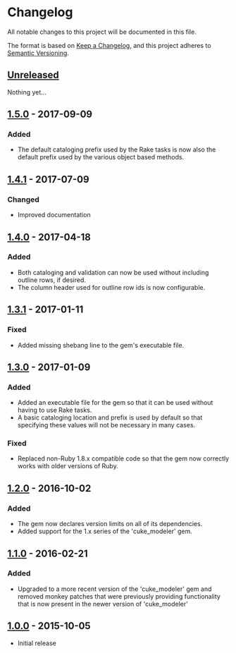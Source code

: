 # Changelog
All notable changes to this project will be documented in this file.

The format is based on [Keep a Changelog](https://keepachangelog.com/en/1.0.0/),
and this project adheres to [Semantic Versioning](https://semver.org/spec/v2.0.0.html).

## [Unreleased]

Nothing yet...

## [1.5.0] - 2017-09-09

### Added
  - The default cataloging prefix used by the Rake tasks is now also the default prefix used by the various object based methods.

## [1.4.1] - 2017-07-09

### Changed
- Improved documentation

## [1.4.0] -  2017-04-18

### Added
  - Both cataloging and validation can now be used without including outline rows, if desired.
  - The column header used for outline row ids is now configurable.

## [1.3.1] - 2017-01-11

### Fixed
  - Added missing shebang line to the gem's executable file.

## [1.3.0] - 2017-01-09

### Added
  - Added an executable file for the gem so that it can be used without having to use Rake tasks.
  - A basic cataloging location and prefix is used by default so that specifying these values will not be necessary in many cases.

### Fixed
  - Replaced non-Ruby 1.8.x compatible code so that the gem now correctly works with older versions of Ruby.

## [1.2.0] - 2016-10-02

### Added
  - The gem now declares version limits on all of its dependencies.
  - Added support for the 1.x series of the 'cuke_modeler' gem.

## [1.1.0] - 2016-02-21

### Added
  - Upgraded to a more recent version of the 'cuke_modeler' gem and removed monkey patches that were
    previously providing functionality that is now present in the newer version of 'cuke_modeler'

## [1.0.0] - 2015-10-05

- Initial release


[Unreleased]: https://github.com/enkessler/cuke_cataloger/compare/v1.5.0...HEAD
[1.5.0]: https://github.com/enkessler/cuke_cataloger/compare/v1.4.1...v1.5.0
[1.4.1]: https://github.com/enkessler/cuke_cataloger/compare/v1.4.0...v1.4.1
[1.4.0]: https://github.com/enkessler/cuke_cataloger/compare/v1.3.1...v1.4.0
[1.3.1]: https://github.com/enkessler/cuke_cataloger/compare/v1.3.0...v1.3.1
[1.3.0]: https://github.com/enkessler/cuke_cataloger/compare/v1.2.0...v1.3.0
[1.2.0]: https://github.com/enkessler/cuke_cataloger/compare/v1.1.0...v1.2.0
[1.1.0]: https://github.com/enkessler/cuke_cataloger/compare/v1.0.0...v1.1.0
[1.0.0]: https://github.com/enkessler/cuke_cataloger/compare/e2084caddc80886a3b6b8ff000f220e56ca92a05...v1.0.0
